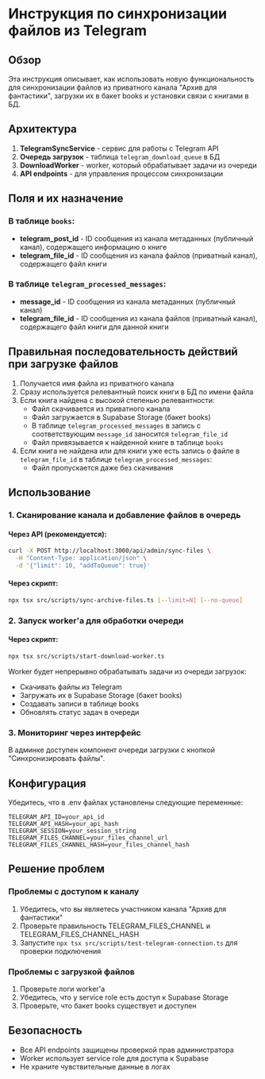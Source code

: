 # Инструкция по синхронизации файлов из Telegram

## Обзор

Эта инструкция описывает, как использовать новую функциональность для синхронизации файлов из приватного канала "Архив для фантастики", загрузки их в бакет books и установки связи с книгами в БД.

## Архитектура

1. **TelegramSyncService** - сервис для работы с Telegram API
2. **Очередь загрузок** - таблица `telegram_download_queue` в БД
3. **DownloadWorker** - worker, который обрабатывает задачи из очереди
4. **API endpoints** - для управления процессом синхронизации

## Поля и их назначение

### В таблице `books`:
- **telegram_post_id** - ID сообщения из канала метаданных (публичный канал), содержащего информацию о книге
- **telegram_file_id** - ID сообщения из канала файлов (приватный канал), содержащего файл книги

### В таблице `telegram_processed_messages`:
- **message_id** - ID сообщения из канала метаданных (публичный канал)
- **telegram_file_id** - ID сообщения из канала файлов (приватный канал), содержащего файл книги для данной книги

## Правильная последовательность действий при загрузке файлов

1. Получается имя файла из приватного канала
2. Сразу используется релевантный поиск книги в БД по имени файла
3. Если книга найдена с высокой степенью релевантности:
   - Файл скачивается из приватного канала
   - Файл загружается в Supabase Storage (бакет books)
   - В таблице `telegram_processed_messages` в запись с соответствующим `message_id` заносится `telegram_file_id`
   - Файл привязывается к найденной книге в таблице `books`
4. Если книга не найдена или для книги уже есть запись о файле в `telegram_file_id` в таблице `telegram_processed_messages`:
   - Файл пропускается даже без скачивания

## Использование

### 1. Сканирование канала и добавление файлов в очередь

#### Через API (рекомендуется):
```bash
curl -X POST http://localhost:3000/api/admin/sync-files \
  -H "Content-Type: application/json" \
  -d '{"limit": 10, "addToQueue": true}'
```

#### Через скрипт:
```bash
npx tsx src/scripts/sync-archive-files.ts [--limit=N] [--no-queue]
```

### 2. Запуск worker'а для обработки очереди

#### Через скрипт:
```bash
npx tsx src/scripts/start-download-worker.ts
```

Worker будет непрерывно обрабатывать задачи из очереди загрузок:
- Скачивать файлы из Telegram
- Загружать их в Supabase Storage (бакет books)
- Создавать записи в таблице books
- Обновлять статус задач в очереди

### 3. Мониторинг через интерфейс

В админке доступен компонент очереди загрузки с кнопкой "Синхронизировать файлы".

## Конфигурация

Убедитесь, что в .env файлах установлены следующие переменные:

```
TELEGRAM_API_ID=your_api_id
TELEGRAM_API_HASH=your_api_hash
TELEGRAM_SESSION=your_session_string
TELEGRAM_FILES_CHANNEL=your_files_channel_url
TELEGRAM_FILES_CHANNEL_HASH=your_files_channel_hash
```

## Решение проблем

### Проблемы с доступом к каналу

1. Убедитесь, что вы являетесь участником канала "Архив для фантастики"
2. Проверьте правильность TELEGRAM_FILES_CHANNEL и TELEGRAM_FILES_CHANNEL_HASH
3. Запустите `npx tsx src/scripts/test-telegram-connection.ts` для проверки подключения

### Проблемы с загрузкой файлов

1. Проверьте логи worker'а
2. Убедитесь, что у service role есть доступ к Supabase Storage
3. Проверьте, что бакет books существует и доступен

## Безопасность

- Все API endpoints защищены проверкой прав администратора
- Worker использует service role для доступа к Supabase
- Не храните чувствительные данные в логах
